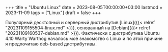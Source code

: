 +++
title = "Ubuntu Linux"
date = 2023-08-05T00:00:00+03:00
lastmod = 2023-11-09
tags = ["Linux"]
draft = false
+++

Популярный десктопный и серверный дистрибутив [Linux]({{< relref "20231109155504-linux.md" >}}), основанный на [Debian]({{< relref "20231109160537-debian.md" >}}). Фактически с дистрибутива Ubuntu 4.10 Warty Warthog началось моё знакомство с Linux и по этой причине я предпочитаю deb-based дистрибутивы.
